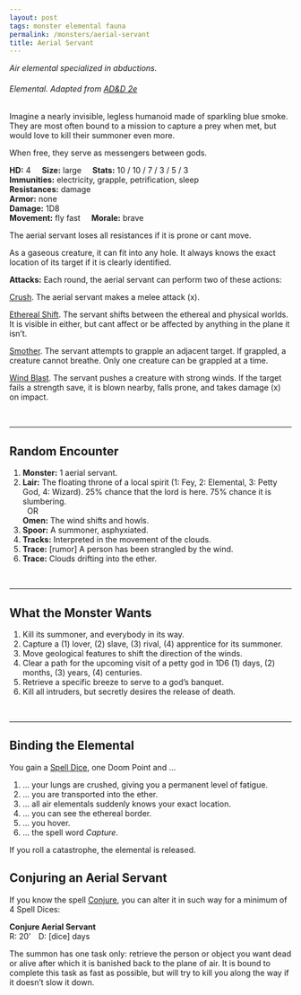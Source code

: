 ```yaml
---
layout: post
tags: monster elemental fauna
permalink: /monsters/aerial-servant
title: Aerial Servant
---
```


*Air elemental specialized in abductions.*

###### Elemental. Adapted from [AD&D 2e](http://adnd.geoshitties.installgentoo.com/mm/elekaase.html)

Imagine a nearly invisible, legless humanoid made of sparkling blue smoke. They are most often bound to a mission to capture a prey when met, but would love to kill their summoner even more. 

When free, they serve as messengers  between gods.

**HD:** 4  &nbsp; &nbsp;  **Size:** large &nbsp; &nbsp; **Stats:** 10 / 10 / 7 / 3 / 5 / 3 <br>
**Immunities:** electricity, grapple, petrification, sleep <br>
**Resistances:** damage <br>
**Armor:** none <br>
**Damage:** 1D8 <br>
**Movement:** fly fast &nbsp; &nbsp; **Morale:** brave <br>

The aerial servant loses all resistances if it is prone or cant move.

As a gaseous creature, it can fit into any hole. It always knows the exact location of its target if it is clearly identified.

**Attacks:** Each round, the aerial servant can perform two of these actions:

<ins>Crush</ins>. The aerial servant makes a melee attack (x).

<ins>Ethereal Shift</ins>. The servant shifts between the ethereal and physical worlds. It is visible in either, but cant affect or be affected by anything in the plane it isn’t. 

<ins>Smother</ins>. The servant attempts to grapple an adjacent target. If grappled, a creature cannot breathe. Only one creature can be grappled at a time.

<ins>Wind Blast</ins>. The servant pushes a creature with strong winds. If the target fails a strength save, it is blown nearby, falls prone, and takes damage (x) on impact.

<br>

---

## Random Encounter

1. **Monster:** 1 aerial servant.
1. **Lair:** The floating throne of a local spirit (1: Fey, 2: Elemental, 3: Petty God, 4: Wizard). 25% chance that the lord is here. 75% chance it is slumbering. <br>	&nbsp; OR <br>	**Omen:** The wind shifts and howls.
1. **Spoor:** A summoner, asphyxiated.
1. **Tracks:** Interpreted in the movement of the clouds.
1. **Trace:** [rumor] A person has been strangled by the wind.
1. **Trace:** Clouds drifting into the ether.

<br>

---

## What the Monster Wants

1. Kill its summoner, and everybody in its way.
1. Capture a (1) lover, (2) slave, (3) rival, (4) apprentice for its summoner.
1. Move geological features to shift the direction of the winds.
1. Clear a path for the upcoming visit of a petty god in 1D6 (1) days, (2) months, (3) years, (4) centuries.
1. Retrieve a specific breeze to serve to a god’s banquet.
1. Kill all intruders, but secretly desires the release of death. 

<br>

---

## Binding the Elemental

You gain a [Spell Dice](https://saltygoo.github.io/class/magic-user#spells), one Doom Point and ...

1. ... your lungs are crushed, giving you a permanent level of fatigue.
1. ... you are transported into the ether.
1. ... all air elementals suddenly knows your exact location. 
1. ... you can see the ethereal border.
1. ... you hover.
1. ... the spell word *Capture*.

If you roll a catastrophe, the elemental is released.

## Conjuring an Aerial Servant

If you know the spell [Conjure](https://saltygoo.github.io/2020/11/12/conjure/), you can alter it in such way for a minimum of 4 Spell Dices:

**Conjure Aerial Servant** <br>
R: 20’ D: [dice] days

The summon has one task only: retrieve the person or object you want dead or alive after which it is banished back to the plane of air. It is bound to complete this task as fast as possible, but will try to kill you along the way if it doesn’t slow it down.
